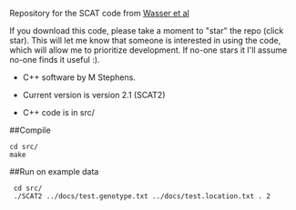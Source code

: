 Repository for the SCAT code from [Wasser et al](http://www.pnas.org/content/104/10/4228.full)

If you download this code, please take a moment to "star" the repo (click star).
This will let me know that someone is interested in using the code, which will allow me
to prioritize development. If no-one stars it I'll assume no-one finds it useful :).

- C++ software by M Stephens.

- Current version is version 2.1 (SCAT2)

- C++ code is in src/ 

##Compile
```
cd src/
make
```

##Run on example data
```
 cd src/
 ./SCAT2 ../docs/test.genotype.txt ../docs/test.location.txt . 2
```
